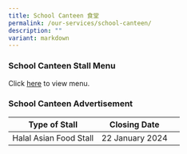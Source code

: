 ```yaml
---
title: School Canteen 食堂
permalink: /our-services/school-canteen/
description: ""
variant: markdown
---
```

### School Canteen Stall Menu
Click [here](/files/ai%20tong%20school%20canteen%20stall%20menu.pdf) to view menu.

###  School Canteen Advertisement


| Type of Stall | Closing Date |  |
| -------- | -------- | -------- |
| Halal Asian Food Stall|22 January 2024|   |


